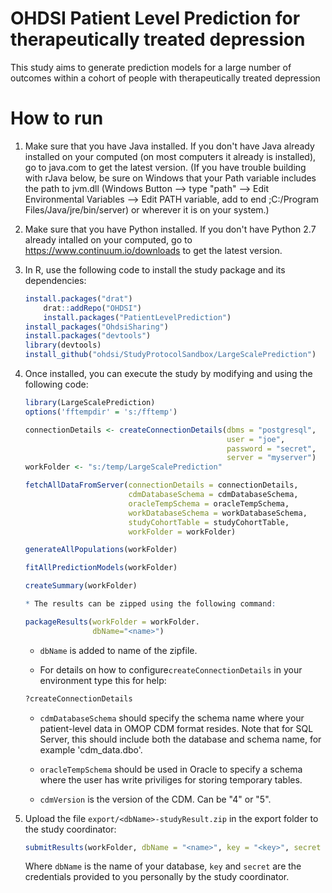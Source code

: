 OHDSI Patient Level Prediction for therapeutically treated depression
======================================================================

This study aims to generate prediction models for a large number of outcomes within
a cohort of people with therapeutically treated depression

How to run
==========
1. Make sure that you have Java installed. If you don't have Java already installed on your computed (on most computers it already is installed), go to java.com to get the latest version. (If you have trouble building with rJava below, be sure on Windows that your Path variable includes the path to jvm.dll (Windows Button --> type "path" --> Edit Environmental Variables --> Edit PATH variable, add to end ;C:/Program Files/Java/jre/bin/server) or wherever it is on your system.)

2. Make sure that you have Python installed. If you don't have Python 2.7 already intalled on your computed, go to https://www.continuum.io/downloads to get the latest version. 

3. In R, use the following code to install the study package and its dependencies:

	```r
	install.packages("drat")
        drat::addRepo("OHDSI")
        install.packages("PatientLevelPrediction")
	install_packages("OhdsiSharing")
	install.packages("devtools")
	library(devtools)
	install_github("ohdsi/StudyProtocolSandbox/LargeScalePrediction")
	```

4. Once installed, you can execute the study by modifying and using the following code:

	```r
	library(LargeScalePrediction)
    options('fftempdir' = 's:/fftemp')

	connectionDetails <- createConnectionDetails(dbms = "postgresql",
												 user = "joe",
												 password = "secret",
												 server = "myserver")
    workFolder <- "s:/temp/LargeScalePrediction"

    fetchAllDataFromServer(connectionDetails = connectionDetails,
                           cdmDatabaseSchema = cdmDatabaseSchema,
                           oracleTempSchema = oracleTempSchema,
                           workDatabaseSchema = workDatabaseSchema,
                           studyCohortTable = studyCohortTable,
                           workFolder = workFolder)

    generateAllPopulations(workFolder)

    fitAllPredictionModels(workFolder)
    
    createSummary(workFolder)
    
    * The results can be zipped using the following command:
    
    packageResults(workFolder = workFolder.
                   dbName="<name>")
	```
	* ```dbName``` is added to name of the zipfile.
	
	* For details on how to configure```createConnectionDetails``` in your environment type this for help:
	```r
	?createConnectionDetails
	```

	* ```cdmDatabaseSchema``` should specify the schema name where your patient-level data in OMOP CDM format resides. Note that for SQL Server, this should include both the database and schema name, for example 'cdm_data.dbo'.

	* ```oracleTempSchema``` should be used in Oracle to specify a schema where the user has write priviliges for storing temporary tables.

	* ```cdmVersion``` is the version of the CDM. Can be "4" or "5".

5. Upload the file ```export/<dbName>-studyResult.zip``` in the export folder to the study coordinator:
    ```r
    submitResults(workFolder, dbName = "<name>", key = "<key>", secret = "<secret>")
    ```
    Where ```dbName``` is the name of your database, ```key``` and ```secret``` are the credentials provided to you personally by the study coordinator.
